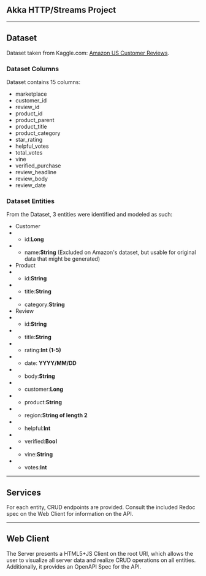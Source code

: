 ## Akka HTTP/Streams Project

---
## Dataset

Dataset taken from Kaggle.com: [Amazon US Customer Reviews](https://www.kaggle.com/datasets/cynthiarempel/amazon-us-customer-reviews-dataset).

### Dataset Columns

Dataset contains 15 columns:
* marketplace
* customer_id
* review_id
* product_id
* product_parent
* product_title
* product_category
* star_rating
* helpful_votes
* total_votes
* vine
* verified_purchase
* review_headline
* review_body
* review_date

### Dataset Entities
From the Dataset, 3 entities were identified and modeled as such:
- Customer
- - id:**Long**
- - name:**String** (Excluded on Amazon's dataset, but usable for original data that might be generated)
- Product
- - id:**String**
- - title:**String**
- - category:**String**
- Review
- - id:**String**
- - title:**String**
- - rating:**Int (1-5)**
- - date: **YYYY/MM/DD**
- - body:**String**
- - customer:**Long**
- - product:**String**
- - region:**String of length 2**
- - helpful:**Int**
- - verified:**Bool**
- - vine:**String**
- - votes:**Int**

---

## Services
For each entity, CRUD endpoints are provided. Consult the included Redoc spec on the Web Client for information on the API.

---

## Web Client
The Server presents a HTML5+JS Client on the root URI, which allows the user to visualize all server data and realize CRUD operations on all entities. Additionally, it provides an OpenAPI Spec for the API.
